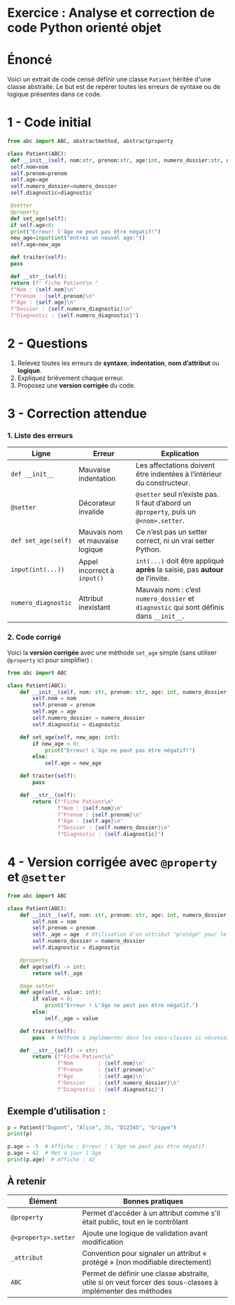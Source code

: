 # Exercice : Analyse et correction de code Python orienté objet

# Énoncé

Voici un extrait de code censé définir une classe `Patient` héritée d'une classe abstraite.
Le but est de repérer toutes les erreurs de syntaxe ou de logique présentes dans ce code.

# 1 -  Code initial

```python
from abc import ABC, abstractmethod, abstractproperty

class Patient(ABC):
 def __init__(self, nom:str, prenom:str, age:int, numero_dossier:str, diagnostic:str):
 self.nom=nom
 self.prenom=prenom
 self.age=age
 self.numero_dossier=numero_dossier
 self.diagnostic=diagnostic

 @setter
 @property
 def set_age(self):
 if self.age<0:
 print("Erreur! l'âge ne peut pas être négatif!")
 new_age=input(int("entrez un nouvel age:"))
 self.age=new_age

 def traiter(self):
 pass

 def __str__(self):
 return (f" Fiche Patient\n "
 f"Nom : {self.nom}\n"
 f"Prenom : {self.prenom}\n"
 f"Âge : {self.age}\n"
 f"Dossier : {self.numero_diagnostic}\n"
 f"Diagnostic : {self.numero_diagnostic}")
```



# 2 - Questions

1. Relevez toutes les erreurs de **syntaxe**, **indentation**, **nom d’attribut** ou **logique**.
2. Expliquez brièvement chaque erreur.
3. Proposez une **version corrigée** du code.



# 3 - Correction attendue

### 1. Liste des erreurs

| Ligne               | Erreur                          | Explication                                                                            |
| ------------------- | ------------------------------- | -------------------------------------------------------------------------------------- |
| `def __init__`      | Mauvaise indentation            | Les affectations doivent être indentées à l’intérieur du constructeur.                 |
| `@setter`           | Décorateur invalide             | `@setter` seul n’existe pas. Il faut d’abord un `@property`, puis un `@<nom>.setter`.  |
| `def set_age(self)` | Mauvais nom et mauvaise logique | Ce n’est pas un setter correct, ni un vrai setter Python.                              |
| `input(int(...))`   | Appel incorrect à `input()`     | `int(...)` doit être appliqué **après** la saisie, pas **autour** de l’invite.         |
| `numero_diagnostic` | Attribut inexistant             | Mauvais nom : c’est `numero_dossier` et `diagnostic` qui sont définis dans `__init__`. |



### 2. Code corrigé

Voici la **version corrigée** avec une méthode `set_age` simple (sans utiliser `@property` ici pour simplifier) :

```python
from abc import ABC

class Patient(ABC):
    def __init__(self, nom: str, prenom: str, age: int, numero_dossier: str, diagnostic: str):
        self.nom = nom
        self.prenom = prenom
        self.age = age
        self.numero_dossier = numero_dossier
        self.diagnostic = diagnostic

    def set_age(self, new_age: int):
        if new_age < 0:
            print("Erreur! L'âge ne peut pas être négatif!")
        else:
            self.age = new_age

    def traiter(self):
        pass

    def __str__(self):
        return (f"Fiche Patient\n"
                f"Nom : {self.nom}\n"
                f"Prenom : {self.prenom}\n"
                f"Âge : {self.age}\n"
                f"Dossier : {self.numero_dossier}\n"
                f"Diagnostic : {self.diagnostic}")
```





# 4 -  Version corrigée avec `@property` et `@setter`

```python
from abc import ABC

class Patient(ABC):
    def __init__(self, nom: str, prenom: str, age: int, numero_dossier: str, diagnostic: str):
        self.nom = nom
        self.prenom = prenom
        self._age = age  # Utilisation d'un attribut "protégé" pour le setter
        self.numero_dossier = numero_dossier
        self.diagnostic = diagnostic

    @property
    def age(self) -> int:
        return self._age

    @age.setter
    def age(self, value: int):
        if value < 0:
            print("Erreur ! L'âge ne peut pas être négatif.")
        else:
            self._age = value

    def traiter(self):
        pass  # Méthode à implémenter dans les sous-classes si nécessaire

    def __str__(self) -> str:
        return (f"Fiche Patient\n"
                f"Nom        : {self.nom}\n"
                f"Prénom     : {self.prenom}\n"
                f"Âge        : {self.age}\n"
                f"Dossier    : {self.numero_dossier}\n"
                f"Diagnostic : {self.diagnostic}")
```



##  Exemple d’utilisation :

```python
p = Patient("Dupont", "Alice", 35, "D12345", "Grippe")
print(p)

p.age = -5  # Affiche : Erreur ! L'âge ne peut pas être négatif.
p.age = 42  # Met à jour l'âge
print(p.age)  # Affiche : 42
```



##  À retenir

| Élément              | Bonnes pratiques                                                                                            |
| -------------------- | ----------------------------------------------------------------------------------------------------------- |
| `@property`          | Permet d'accéder à un attribut comme s'il était public, tout en le contrôlant                               |
| `@<property>.setter` | Ajoute une logique de validation avant modification                                                         |
| `_attribut`          | Convention pour signaler un attribut « protégé » (non modifiable directement)                               |
| `ABC`                | Permet de définir une classe abstraite, utile si on veut forcer des sous-classes à implémenter des méthodes |



